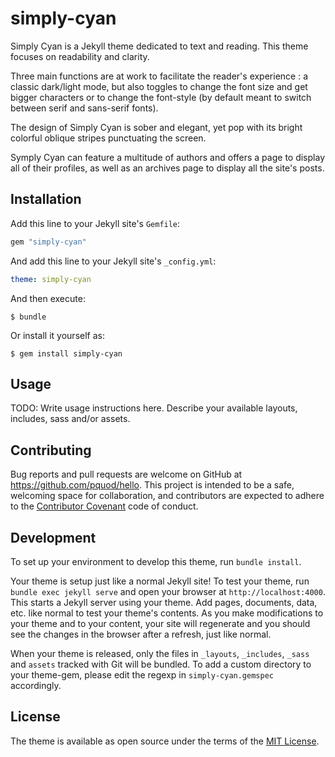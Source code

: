 # simply-cyan

Simply Cyan is a Jekyll theme dedicated to text and reading. This theme focuses on readability and clarity.

Three main functions are at work to facilitate the reader's experience : a classic dark/light mode, but also toggles to change the font size and get bigger characters or to change the font-style (by default meant to switch between serif and sans-serif fonts).

The design of Simply Cyan is sober and elegant, yet pop with its bright colorful oblique stripes punctuating the screen.

Symply Cyan can feature a multitude of authors and offers a page to display all of their profiles, as well as an archives page to display all the site's posts.


## Installation

Add this line to your Jekyll site's `Gemfile`:

```ruby
gem "simply-cyan"
```

And add this line to your Jekyll site's `_config.yml`:

```yaml
theme: simply-cyan
```

And then execute:

    $ bundle

Or install it yourself as:

    $ gem install simply-cyan

## Usage

TODO: Write usage instructions here. Describe your available layouts, includes, sass and/or assets.

## Contributing

Bug reports and pull requests are welcome on GitHub at https://github.com/pquod/hello. This project is intended to be a safe, welcoming space for collaboration, and contributors are expected to adhere to the [Contributor Covenant](http://contributor-covenant.org) code of conduct.

## Development

To set up your environment to develop this theme, run `bundle install`.

Your theme is setup just like a normal Jekyll site! To test your theme, run `bundle exec jekyll serve` and open your browser at `http://localhost:4000`. This starts a Jekyll server using your theme. Add pages, documents, data, etc. like normal to test your theme's contents. As you make modifications to your theme and to your content, your site will regenerate and you should see the changes in the browser after a refresh, just like normal.

When your theme is released, only the files in `_layouts`, `_includes`, `_sass` and `assets` tracked with Git will be bundled.
To add a custom directory to your theme-gem, please edit the regexp in `simply-cyan.gemspec` accordingly.

## License

The theme is available as open source under the terms of the [MIT License](https://opensource.org/licenses/MIT).

##
